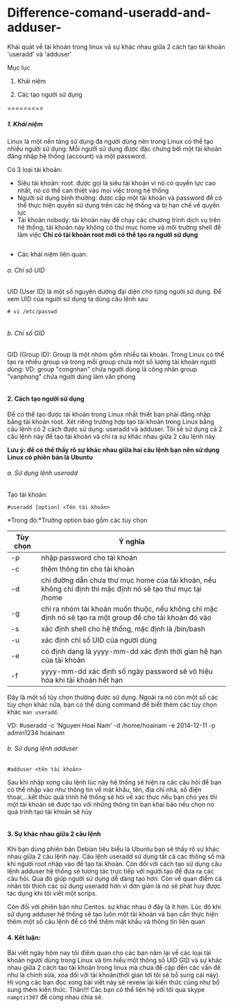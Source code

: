 Difference-comand-useradd-and-adduser-
======================================

Khái quát về tài khoản trong linux và sự khác nhau giữa 2 cách tạo tài khoản 'useradd' và 'adduser'

Mục lục

1. Khái niệm

2. Các tạo người sử dụng

=========
##### 1. Khái niệm
Linux là một nền tảng sử dụng đa người dùng nên trong Linux có thể tạo nhiều người sử dụng. Mỗi ngưởi sử dụng được đặc chưng bởi một tài khoản đăng nhập hệ thống (account) và một password.

Có 3 loại tài khoản: 
- Siêu tài khoản: root. được gọi là siêu tài khoản vì nó có quyển lực cao nhất, nó có thể can thiệt vào mọi việc trong hệ thống
- Ngưởi sử dụng bình thường: được cấp một tài khoản và password để có thể thực hiện quyền sử dụng trên các hệ thống và bị hạn chế về quyền lực
- Tài khoản nobody: tài khoản này để chạy các chương trình dịch vụ trên hệ thống, tài khoản này không có thư mục home và môi trường shell để làm việc
**Chỉ có tài khoản root mới có thể tạo ra người sử dụng**

<img class="image__pic js-image-pic" src="http://i.imgur.com/rgXIDZx.png" alt="" id="screenshot-image">

- Các khái niệm liên quan:

###### a. Chỉ số UID
UID (User ID) là một số nguyên dương đại diện cho từng người sử dụng. Để xem UID của người sử dụng ta dùng câu lệnh sau

```
# vi /etc/passwd
```
<img class="image__pic js-image-pic" src="http://i.imgur.com/QceCKN0.png" alt="" id="screenshot-image">

###### b. Chỉ số GID
GID (Group ID): Group là một nhóm gồm nhiều tài khoản. Trong Linux có thể tạo ra nhiều group và trong mỗi group chứa một số lượng tài khoản người dùng:
VD: group "congnhan" chứa người dùng là công nhân
    group "vanphong" chứa người dùng làm văn phòng

<img class="image__pic js-image-pic" src="http://i.imgur.com/QceCKN0.png" alt="" id="screenshot-image">

#### 2. Cách tạo người sử dụng

Để có thể tạo được tài khoản trong Linux nhất thiết bạn phải đăng nhập bằng tài khoản root. Xét riêng trường hợp tạo tài khoản trong Linux bằng câu lệnh có 2 cách được sử dụng: useradd và adduser. Tôi sẽ sử dụng cả 2 câu lệnh này để tạo tài khoản và chỉ ra sự khác nhau giữa 2 câu lệnh này.

**Lưu ý: để có thể thấy rõ sự khác nhau giữa hai câu lệnh bạn nên sử dụng Linux có phiên bản là Ubuntu**

###### a. Sử dụng lệnh useradd

Tạo tài khoản:
```
#useradd [option] <Tên tài khoản>
```

*Trong đó:*Trường option bao gồm các tùy chọn

|Tùy chọn | Ý nghĩa |
|---------|---------|
|-p | nhập password cho tài khoản |
|-c | thêm thông tin cho tài khoản |
|-d | chỉ đường dẫn chưa thư mục home của tài khoản, nếu không chỉ định thì mặc định nó sẽ tạo thư mục tại /home |
|-g | chỉ ra nhóm tài khoản muốn thuộc, nếu không chỉ mặc định nó sẽ tạo ra một group để cho tài khoản đó vào |
|-s | xác định shell cho hệ thống, mặc định là /bin/bash |
|-u | xác định chỉ số UID của người dùng |
|-e | có định dạng là yyyy-mm-dd xác định thời gian hệ hạn của tài khoản |
|-f | yyyy-mm-dd xác định số ngày password sẽ vô hiệu hóa khi tài khoản hết hạn |

Đây là một số tùy chọn thường được sử dụng. Ngoài ra nó còn một số các tùy chọn khác nữa, bạn có thể dùng command để biết thêm các tùy chọn khác ` man useradd `.

VD: #useradd -c 'Nguyen Hoai Nam' -d /home/hoainam -e 2014-12-11 -p admin1234 hoainam

###### b. Sử dụng lệnh adduser

```
#adduser <tên tài khoản>
```
Sau khi nhập xong câu lệnh lúc này hệ thống sẽ hiện ra các câu hỏi để bạn có thể nhập vào như thông tin về mật khẩu, tên, địa chỉ nhà, số điện thoại,...kết thúc quá trình hệ thống sẽ hỏi về xác thực nếu bạn cho yes thì  một tài khoản sẽ được tạo với những thông tin bạn khai báo nếu chọn no quá trình tạo tài khoản sẽ hủy

<img class="image__pic js-image-pic" src="http://i.imgur.com/JSFKSIC.png" alt="" id="screenshot-image">

#### 3. Sự khác nhau giữa 2 câu lệnh

  Khi bạn dùng phiên bản Debian tiêu biểu là Ubuntu bạn sẽ thấy rõ sự khác nhau giữa 2 câu lệnh này. Câu lệnh useradd sử dụng tất cả các thông số mà khi người root nhập vào để tạo tài khoản. Còn đối với cách tạo sử dụng câu lệnh adduser hệ thống sẽ tương tác trực tiếp với người tạo để đưa ra các câu hỏi. Qua đó giúp người sử dụng dễ dàng tạo hơn. Còn về quan điểm cá nhân tôi thích các sử dụng useradd hơn vì đơn giản là nó sẽ phát huy được tác dụng khi tôi viết một scrips.
  
  Còn đối với phiên bản như Centos. sự khác nhau ở đây là ít hơn. Lúc đó khi sử dụng adduser hệ thống sẽ tạo luôn một tài khoản và bạn cần thực hiện thêm một số câu lệnh để có thể thêm mật khẩu và thông tin liên quan
  
#### 4. Kết luận:

Bài viết ngày hôm nay tôi điêm quan cho các bạn năm lại về các loại tài khoản người dùng trong Linux và tìm hiểu một thông số UID GID và sự khác nhau giữa 2 cách tạo tài khoản trong linux mà chưa đề cập đến các vấn đề như là chỉnh sửa, xóa đối với tài khoản(thời gian tới tôi sẽ bổ sung cái này). Hi vọng các bạn đọc xong bài viết này sẽ reveiw lại kiến thức cũng như bổ sung thêm kiến thức. Thân!!!
Các bạn có thể liên hệ với tôi qua skype `namptit307` để cùng nhau chia sẻ.












